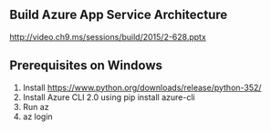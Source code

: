 ## Build Azure App Service Architecture
http://video.ch9.ms/sessions/build/2015/2-628.pptx

## Prerequisites on Windows 
  1. Install https://www.python.org/downloads/release/python-352/
  2. Install Azure CLI 2.0 using pip install azure-cli
  3. Run az
  4. az login
